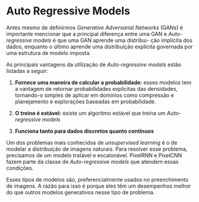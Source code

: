 # Auto Regressive Models

Antes mesmo de definirmos _Generative Adversarial Networks_ (GANs) é importante mencionar que a
principal diferença entre uma GAN e _Auto-regressive models_ é que uma GAN aprende uma distribui-
ção implícita dos dados, enquanto o último aprende uma distribuição explícita governada por uma
estrutura de modelo imposta.

As principais vantagens da utilização de _Auto-regressive models_ estão listadas a seguir:

1. **Fornece uma maneira de calcular a probabilidade:** esses modelos tem a vantagem de
retornar probabilidades explícitas das densidades, tornando-o simples de aplicar em domínios
como compressão e planejamento e explorações baseadas em probabilidade.

2. **O treino é estável:** existe um algoritmo estável que treina um _Auto-regressive models_

3. **Funciona tanto para dados discretos quanto contínuos**

Um dos problemas mais conhecidos de _unsupervised learning_ é o de modelar a distribuição de imagens
naturais. Para resolver esse problema, precisamos de um modelo tratável e escalonável. PixelRNN e
PixelCNN fazem parte da classe de _Auto-regressive models_ que atendem essas condições.

Esses tipos de modelos são, preferencialmente usados no preenchimento de imagens. A razão para
isso é porque eles têm um desempenhos melhor do que outros modelos generativos nesse tipo de
problema.
